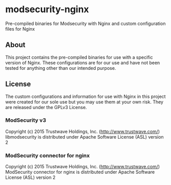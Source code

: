 # modsecurity-nginx
Pre-compiled binaries for Modsecurity with Nginx and custom configuration files for Nginx

## About
This project contains the pre-compiled binaries for use with a specific version of Nginx. These configurations are for our use and have not been tested for anything other than our intended purpose.

## License
The custom configurations and information for use with Nginx in this project were created for our sole use but you may use them at your own risk. They are released under the GPLv3 License.

### ModSecurity v3
Copyright (c) 2015 Trustwave Holdings, Inc. (http://www.trustwave.com/)  
libmodsecurity is distributed under Apache Software License (ASL) version 2

### ModSecurity connector for nginx
Copyright (c) 2015 Trustwave Holdings, Inc. (http://www.trustwave.com/)  
ModSecurity connector for nginx is distributed under Apache Software License (ASL) version 2

